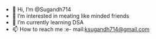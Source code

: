 - 👋 Hi, I’m @Sugandh714
- 👀 I’m interested in meating like minded friends
- 🌱 I’m currently learning DSA
- 📫 How to reach me :e- mail:ksugandh714@gmail.com 

<!---
Sugandh714/Sugandh714 is a ✨ special ✨ repository because its `README.md` (this file) appears on your GitHub profile.
You can click the Preview link to take a look at your changes.
--->
